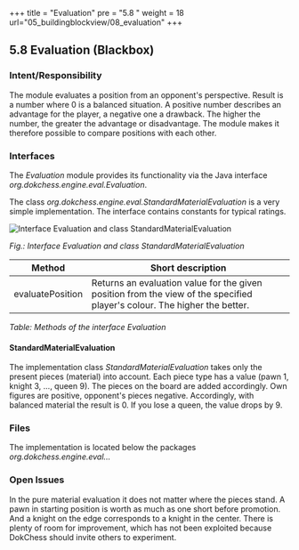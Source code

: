 +++
title = "Evaluation"
pre = "5.8 "
weight = 18
url="05_buildingblockview/08_evaluation"
+++

## 5.8 Evaluation (Blackbox)

### Intent/Responsibility
The module evaluates a position from an opponent's perspective. Result is a number where 0 is a balanced situation.
A positive number describes an advantage for the player, a negative one a drawback.
The higher the number, the greater the advantage or disadvantage.
The module makes it therefore possible to compare positions with each other.

### Interfaces
The _Evaluation_ module provides its functionality via the Java interface  
_org.dokchess.engine.eval.Evaluation_.

The class _org.dokchess.engine.eval.StandardMaterialEvaluation_ is a very simple implementation. The interface contains constants for typical ratings.

![Interface Evaluation and class StandardMaterialEvaluation](/images/en/05_Module_Evaluation.png "Interface Evaluation and class StandardMaterialEvaluation")

*Fig.: Interface Evaluation and class StandardMaterialEvaluation*


|  Method | Short description |
|-------------------------------|--------------------------------|
| evaluatePosition | Returns an evaluation value for the given position from the view of the specified player's colour. The higher the better. |
*Table: Methods of the interface Evaluation*


#### StandardMaterialEvaluation
The implementation class _StandardMaterialEvaluation_ takes only the present pieces (material) into account.
Each piece type has a value (pawn 1, knight 3, ..., queen 9). The pieces on the board are added accordingly.
Own figures are positive, opponent's pieces negative.
Accordingly, with balanced material the result is 0. If you lose a queen, the value drops by 9.


### Files
The implementation is located below the packages   
_org.dokchess.engine.eval..._


### Open Issues
In the pure material evaluation it does not matter where the pieces stand.
A pawn in starting position is worth as much as one short before promotion.
And a knight on the edge corresponds to a knight in the center.
There is plenty of room for improvement, which has not been exploited because DokChess should invite others to experiment.
